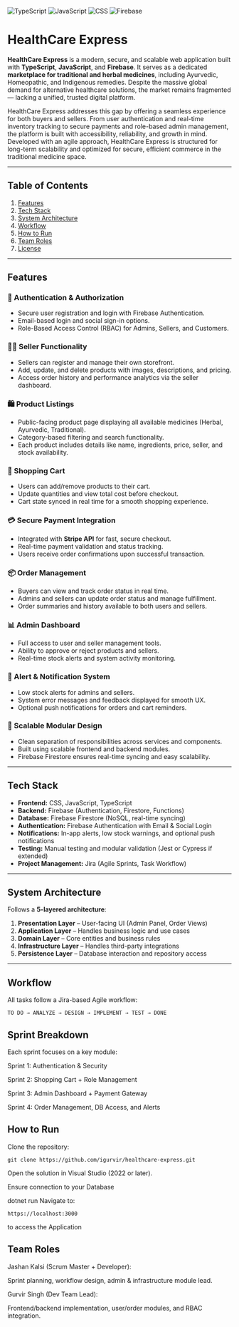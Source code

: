 ![TypeScript](https://img.shields.io/badge/TypeScript-Strict-blue.svg)
![JavaScript](https://img.shields.io/badge/JavaScript-ES6-yellow.svg)
![CSS](https://img.shields.io/badge/CSS3-Styling-blue.svg)
![Firebase](https://img.shields.io/badge/Firebase-Backend-orange.svg)



# HealthCare Express  
**HealthCare Express** is a modern, secure, and scalable web application built with **TypeScript**, **JavaScript**, and **Firebase**. It serves as a dedicated **marketplace for traditional and herbal medicines**, including Ayurvedic, Homeopathic, and Indigenous remedies. Despite the massive global demand for alternative healthcare solutions, the market remains fragmented — lacking a unified, trusted digital platform.  

HealthCare Express addresses this gap by offering a seamless experience for both buyers and sellers. From user authentication and real-time inventory tracking to secure payments and role-based admin management, the platform is built with accessibility, reliability, and growth in mind. Developed with an agile approach, HealthCare Express is structured for long-term scalability and optimized for secure, efficient commerce in the traditional medicine space.

---

## Table of Contents  
1. [Features](#features)  
2. [Tech Stack](#tech-stack)  
3. [System Architecture](#system-architecture)  
4. [Workflow](#workflow)  
5. [How to Run](#how-to-run)  
6. [Team Roles](#team-roles)  
7. [License](#license)

---

## Features  

### 🔐 Authentication & Authorization  
- Secure user registration and login with Firebase Authentication.  
- Email-based login and social sign-in options.  
- Role-Based Access Control (RBAC) for Admins, Sellers, and Customers.  

### 🧑‍💼 Seller Functionality  
- Sellers can register and manage their own storefront.  
- Add, update, and delete products with images, descriptions, and pricing.  
- Access order history and performance analytics via the seller dashboard.

### 🛍️ Product Listings  
- Public-facing product page displaying all available medicines (Herbal, Ayurvedic, Traditional).  
- Category-based filtering and search functionality.  
- Each product includes details like name, ingredients, price, seller, and stock availability.

### 🛒 Shopping Cart  
- Users can add/remove products to their cart.  
- Update quantities and view total cost before checkout.  
- Cart state synced in real time for a smooth shopping experience.

### 💳 Secure Payment Integration  
- Integrated with **Stripe API** for fast, secure checkout.  
- Real-time payment validation and status tracking.  
- Users receive order confirmations upon successful transaction.

### 📦 Order Management  
- Buyers can view and track order status in real time.  
- Admins and sellers can update order status and manage fulfillment.  
- Order summaries and history available to both users and sellers.

### 📊 Admin Dashboard  
- Full access to user and seller management tools.  
- Ability to approve or reject products and sellers.  
- Real-time stock alerts and system activity monitoring.

### 🚨 Alert & Notification System  
- Low stock alerts for admins and sellers.  
- System error messages and feedback displayed for smooth UX.  
- Optional push notifications for orders and cart reminders.

### 🧱 Scalable Modular Design  
- Clean separation of responsibilities across services and components.  
- Built using scalable frontend and backend modules.  
- Firebase Firestore ensures real-time syncing and easy scalability.


---

## Tech Stack  

- **Frontend:**  CSS, JavaScript, TypeScript  
- **Backend:** Firebase (Authentication, Firestore, Functions)  
- **Database:** Firebase Firestore (NoSQL, real-time syncing)  
- **Authentication:** Firebase Authentication with Email & Social Login  
- **Notifications:** In-app alerts, low stock warnings, and optional push notifications  
- **Testing:** Manual testing and modular validation (Jest or Cypress if extended)  
- **Project Management:** Jira (Agile Sprints, Task Workflow)


---

## System Architecture  

Follows a **5-layered architecture**:

1. **Presentation Layer** – User-facing UI (Admin Panel, Order Views)  
2. **Application Layer** – Handles business logic and use cases  
3. **Domain Layer** – Core entities and business rules  
4. **Infrastructure Layer** – Handles third-party integrations  
5. **Persistence Layer** – Database interaction and repository access

---

## Workflow  

All tasks follow a Jira-based Agile workflow:  
```plaintext
TO DO → ANALYZE → DESIGN → IMPLEMENT → TEST → DONE
```
## Sprint Breakdown

Each sprint focuses on a key module:

Sprint 1: Authentication & Security

Sprint 2: Shopping Cart + Role Management

Sprint 3: Admin Dashboard + Payment Gateway

Sprint 4: Order Management, DB Access, and Alerts

## How to Run


Clone the repository:
```
git clone https://github.com/igurvir/healthcare-express.git
```
Open the solution in Visual Studio (2022 or later).

Ensure connection to your Database

dotnet run
Navigate to:
```
https://localhost:3000
```
to access the Application

## Team Roles

Jashan Kalsi (Scrum Master + Developer):

Sprint planning, workflow design, admin & infrastructure module lead.

Gurvir Singh (Dev Team Lead):

Frontend/backend implementation, user/order modules, and RBAC integration.

